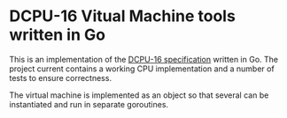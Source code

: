 DCPU-16 Vitual Machine tools written in Go
==========================================

This is an implementation of the
[DCPU-16 specification](http://0x10c.com/doc/dcpu-16.txt"") written in Go. The
project current contains a working CPU implementation and a number of tests to
ensure correctness.

The virtual machine is implemented as an object so that several can be
instantiated and run in separate goroutines. 

